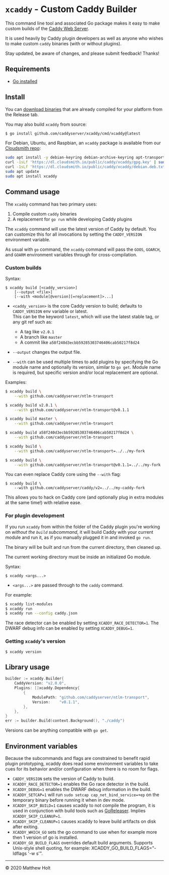 `xcaddy` - Custom Caddy Builder
===============================

This command line tool and associated Go package makes it easy to make custom builds of the [Caddy Web Server](https://github.com/caddyserver/caddy).

It is used heavily by Caddy plugin developers as well as anyone who wishes to make custom `caddy` binaries (with or without plugins).

Stay updated, be aware of changes, and please submit feedback! Thanks!

## Requirements

- [Go installed](https://golang.org/doc/install)

## Install

You can [download binaries](https://github.com/caddyserver/xcaddy/releases) that are already compiled for your platform from the Release tab. 

You may also build `xcaddy` from source:

```bash
$ go install github.com/caddyserver/xcaddy/cmd/xcaddy@latest
```

For Debian, Ubuntu, and Raspbian, an `xcaddy` package is available from our [Cloudsmith repo](https://cloudsmith.io/~caddy/repos/xcaddy/packages/):

```bash
sudo apt install -y debian-keyring debian-archive-keyring apt-transport-https
curl -1sLf 'https://dl.cloudsmith.io/public/caddy/xcaddy/gpg.key' | sudo gpg --dearmor -o /usr/share/keyrings/caddy-xcaddy-archive-keyring.gpg
curl -1sLf 'https://dl.cloudsmith.io/public/caddy/xcaddy/debian.deb.txt' | sudo tee /etc/apt/sources.list.d/caddy-xcaddy.list
sudo apt update
sudo apt install xcaddy
```

## Command usage

The `xcaddy` command has two primary uses:

1. Compile custom `caddy` binaries
2. A replacement for `go run` while developing Caddy plugins

The `xcaddy` command will use the latest version of Caddy by default. You can customize this for all invocations by setting the `CADDY_VERSION` environment variable.

As usual with `go` command, the `xcaddy` command will pass the `GOOS`, `GOARCH`, and `GOARM` environment variables through for cross-compilation.


### Custom builds

Syntax:

```
$ xcaddy build [<caddy_version>]
    [--output <file>]
    [--with <module[@version][=replacement]>...]
```

- `<caddy_version>` is the core Caddy version to build; defaults to `CADDY_VERSION` env variable or latest.<br>
  This can be the keyword `latest`, which will use the latest stable tag, or any git ref such as:
  - A tag like `v2.0.1`
  - A branch like `master`
  - A commit like `a58f240d3ecbb59285303746406cab50217f8d24`

- `--output` changes the output file.
- `--with` can be used multiple times to add plugins by specifying the Go module name and optionally its version, similar to `go get`. Module name is required, but specific version and/or local replacement are optional.

Examples:

```bash
$ xcaddy build \
    --with github.com/caddyserver/ntlm-transport

$ xcaddy build v2.0.1 \
    --with github.com/caddyserver/ntlm-transport@v0.1.1

$ xcaddy build master \
    --with github.com/caddyserver/ntlm-transport

$ xcaddy build a58f240d3ecbb59285303746406cab50217f8d24 \
    --with github.com/caddyserver/ntlm-transport

$ xcaddy build \
    --with github.com/caddyserver/ntlm-transport=../../my-fork

$ xcaddy build \
    --with github.com/caddyserver/ntlm-transport@v0.1.1=../../my-fork
```

You can even replace Caddy core using the `--with` flag:

```
$ xcaddy build \
    --with github.com/caddyserver/caddy/v2=../../my-caddy-fork
```

This allows you to hack on Caddy core (and optionally plug in extra modules at the same time!) with relative ease.


### For plugin development

If you run `xcaddy` from within the folder of the Caddy plugin you're working on _without the `build` subcommand_, it will build Caddy with your current module and run it, as if you manually plugged it in and invoked `go run`.

The binary will be built and run from the current directory, then cleaned up.

The current working directory must be inside an initialized Go module.

Syntax:

```
$ xcaddy <args...>
```
- `<args...>` are passed through to the `caddy` command.

For example:

```bash
$ xcaddy list-modules
$ xcaddy run
$ xcaddy run --config caddy.json
```

The race detector can be enabled by setting `XCADDY_RACE_DETECTOR=1`. The DWARF debug info can be enabled by setting `XCADDY_DEBUG=1`.


### Getting `xcaddy`'s version

```
$ xcaddy version
```


## Library usage

```go
builder := xcaddy.Builder{
	CaddyVersion: "v2.0.0",
	Plugins: []xcaddy.Dependency{
		{
			ModulePath: "github.com/caddyserver/ntlm-transport",
			Version:    "v0.1.1",
		},
	},
}
err := builder.Build(context.Background(), "./caddy")
```

Versions can be anything compatible with `go get`.



## Environment variables

Because the subcommands and flags are constrained to benefit rapid plugin prototyping, xcaddy does read some environment variables to take cues for its behavior and/or configuration when there is no room for flags.

- `CADDY_VERSION` sets the version of Caddy to build.
- `XCADDY_RACE_DETECTOR=1` enables the Go race detector in the build.
- `XCADDY_DEBUG=1` enables the DWARF debug information in the build.
- `XCADDY_SETCAP=1` will run `sudo setcap cap_net_bind_service=+ep` on the temporary binary before running it when in dev mode.
- `XCADDY_SKIP_BUILD=1` causes xcaddy to not compile the program, it is used in conjunction with build tools such as [GoReleaser](https://goreleaser.com). Implies `XCADDY_SKIP_CLEANUP=1`.
- `XCADDY_SKIP_CLEANUP=1` causes xcaddy to leave build artifacts on disk after exiting.
- `XCADDY_WHICH_GO` sets the go command to use when for example more then 1 version of go is installed.
- `XCADDY_GO_BUILD_FLAGS` overrides default build arguments. Supports Unix-style shell quoting, for example: XCADDY_GO_BUILD_FLAGS="-ldflags '-w s'".
---

&copy; 2020 Matthew Holt
